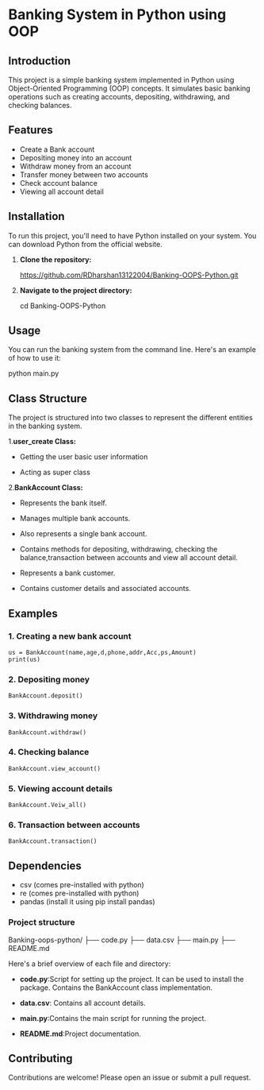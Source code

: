 # Banking System in Python using OOP

## Introduction

This project is a simple banking system implemented in Python using Object-Oriented Programming (OOP) concepts. It simulates basic banking operations such as creating accounts, depositing, withdrawing, and checking balances.

## Features

* Create a Bank account
* Depositing money into an account
* Withdraw money from an account
* Transfer money between two accounts
* Check account balance
* Viewing all account detail

## Installation

To run this project, you'll need to have Python installed on your system. You can download Python from the official website.

1. **Clone the repository:**

    https://github.com/RDharshan13122004/Banking-OOPS-Python.git

2. **Navigate to the project directory:**

    cd Banking-OOPS-Python

## Usage

You can run the banking system from the command line. Here's an example of how to use it:

python main.py

## Class Structure

The project is structured into two classes to represent the different entities in the banking system.

1.**user_create Class:**

* Getting the user basic user information

* Acting as super class

2.**BankAccount Class:**

* Represents the bank itself.

* Manages multiple bank accounts.

* Also represents a single bank account.

* Contains methods for depositing, withdrawing, checking the balance,transaction between accounts and view all account detail.

* Represents a bank customer.

* Contains customer details and associated accounts.

## Examples

### 1. Creating a new bank account

    us = BankAccount(name,age,d,phone,addr,Acc,ps,Amount)
    print(us)

### 2. Depositing money

    BankAccount.deposit()

### 3. Withdrawing money

    BankAccount.withdraw()

### 4. Checking balance

    BankAccount.view_account()

### 5. Viewing account details

    BankAccount.Veiw_all()

### 6. Transaction between accounts

    BankAccount.transaction()

## Dependencies

* csv (comes pre-installed with python)
* re (comes pre-installed with python)
* pandas (install it using pip install pandas)

### Project structure

Banking-oops-python/
├── code.py
├── data.csv
├── main.py
├── README.md

Here's a brief overview of each file and directory:

* **code.py**:Script for setting up the project. It can be used to install the package. Contains the BankAccount class implementation.

* **data.csv**: Contains all account details.

* **main.py**:Contains the main script for running the project.

* **README.md**:Project documentation.

## Contributing

Contributions are welcome! Please open an issue or submit a pull request.